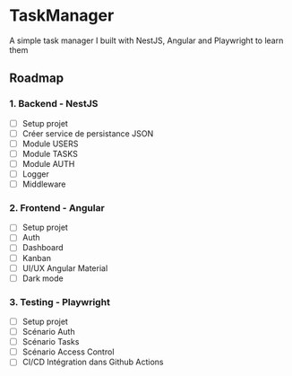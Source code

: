 # TaskManager

A simple task manager I built with NestJS, Angular and Playwright to learn them

## Roadmap

### 1. Backend - NestJS

- [ ] Setup projet
- [ ] Créer service de persistance JSON
- [ ] Module USERS
- [ ] Module TASKS
- [ ] Module AUTH
- [ ] Logger
- [ ] Middleware

### 2. Frontend - Angular

- [ ] Setup projet
- [ ] Auth
- [ ] Dashboard
- [ ] Kanban
- [ ] UI/UX Angular Material
- [ ] Dark mode

### 3. Testing - Playwright

- [ ] Setup projet
- [ ] Scénario Auth
- [ ] Scénario Tasks
- [ ] Scénario Access Control
- [ ] CI/CD Intégration dans Github Actions